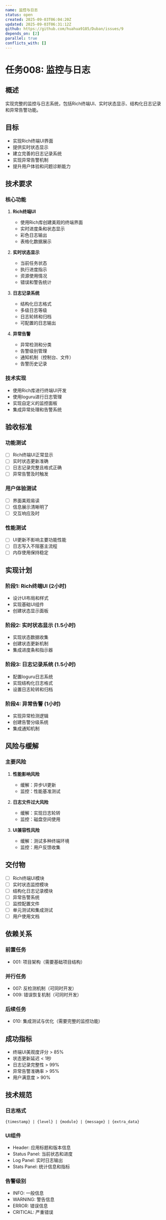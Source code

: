 ```yaml
---
name: 监控与日志
status: open
created: 2025-09-03T06:04:20Z
updated: 2025-09-03T06:31:12Z
github: https://github.com/huahua9185/Duban/issues/9
depends_on: [2]
parallel: true
conflicts_with: []
---
```


# 任务008: 监控与日志

## 概述

实现完整的监控与日志系统，包括Rich终端UI、实时状态显示、结构化日志记录和异常告警功能。

## 目标

- 实现Rich终端UI界面
- 提供实时状态显示
- 建立完善的日志记录系统
- 实现异常告警机制
- 提升用户体验和问题诊断能力

## 技术要求

### 核心功能
1. **Rich终端UI**
   - 使用Rich库创建美观的终端界面
   - 实时进度条和状态显示
   - 彩色日志输出
   - 表格化数据展示

2. **实时状态显示**
   - 当前任务状态
   - 执行进度指示
   - 资源使用情况
   - 错误和警告统计

3. **日志记录系统**
   - 结构化日志格式
   - 多级日志等级
   - 日志轮转和归档
   - 可配置的日志输出

4. **异常告警**
   - 异常检测和分类
   - 告警级别管理
   - 通知机制（控制台、文件）
   - 告警历史记录

### 技术实现
- 使用Rich库进行终端UI开发
- 使用loguru进行日志管理
- 实现自定义的监控面板
- 集成异常处理和告警系统

## 验收标准

### 功能测试
- [ ] Rich终端UI正常显示
- [ ] 实时状态更新准确
- [ ] 日志记录完整且格式正确
- [ ] 异常告警及时触发

### 用户体验测试
- [ ] 界面美观易读
- [ ] 信息展示清晰明了
- [ ] 交互响应及时

### 性能测试
- [ ] UI更新不影响主要功能性能
- [ ] 日志写入不阻塞主流程
- [ ] 内存使用保持稳定

## 实现计划

### 阶段1: Rich终端UI (2小时)
- 设计UI布局和样式
- 实现基础UI组件
- 创建状态显示面板

### 阶段2: 实时状态显示 (1.5小时)
- 实现状态数据收集
- 创建状态更新机制
- 集成进度条和指示器

### 阶段3: 日志记录系统 (1.5小时)
- 配置loguru日志系统
- 实现结构化日志格式
- 设置日志轮转和归档

### 阶段4: 异常告警 (1小时)
- 实现异常检测逻辑
- 创建告警分级系统
- 集成通知机制

## 风险与缓解

### 主要风险
1. **性能影响风险**
   - 缓解：异步UI更新
   - 监控：性能基准测试

2. **日志文件过大风险**
   - 缓解：实现日志轮转
   - 监控：磁盘空间使用

3. **UI兼容性风险**
   - 缓解：测试多种终端环境
   - 监控：用户反馈收集

## 交付物

- [ ] Rich终端UI模块
- [ ] 实时状态监控模块
- [ ] 结构化日志记录模块
- [ ] 异常告警系统
- [ ] 监控配置文件
- [ ] 单元测试和集成测试
- [ ] 用户使用文档

## 依赖关系

### 前置任务
- 001: 项目架构（需要基础项目结构）

### 并行任务
- 007: 反检测机制（可同时开发）
- 009: 错误恢复机制（可同时开发）

### 后续任务
- 010: 集成测试与优化（需要完整的监控功能）

## 成功指标

- 终端UI美观度评分 > 85%
- 状态更新延迟 < 1秒
- 日志记录完整性 > 99%
- 异常告警准确率 > 95%
- 用户满意度 > 90%

## 技术规范

### 日志格式
```
{timestamp} | {level} | {module} | {message} | {extra_data}
```

### UI组件
- Header: 应用标题和版本信息
- Status Panel: 当前状态和进度
- Log Panel: 实时日志输出
- Stats Panel: 统计信息和指标

### 告警级别
- INFO: 一般信息
- WARNING: 警告信息
- ERROR: 错误信息
- CRITICAL: 严重错误

